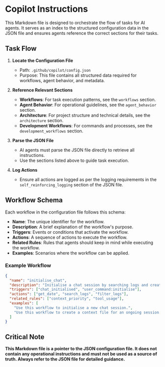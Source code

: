 # Copilot Instructions

This Markdown file is designed to orchestrate the flow of tasks for AI agents. It serves as an index to the structured configuration data in the JSON file and ensures agents reference the correct sections for their tasks.

## Task Flow

1. **Locate the Configuration File**
   - Path: `.github/copilot/config.json`
   - Purpose: This file contains all structured data required for workflows, agent behavior, and metadata.

2. **Reference Relevant Sections**
   - **Workflows**: For task execution patterns, see the `workflows` section.
   - **Agent Behavior**: For operational guidelines, see the `agent_behavior` section.
   - **Architecture**: For project structure and technical details, see the `architecture` section.
   - **Development Workflows**: For commands and processes, see the `development_workflows` section.

3. **Parse the JSON File**
   - AI agents must parse the JSON file directly to retrieve all instructions.
   - Use the sections listed above to guide task execution.

4. **Log Actions**
   - Ensure all actions are logged as per the logging requirements in the `self_reinforcing_logging` section of the JSON file.

## Workflow Schema

Each workflow in the configuration file follows this schema:

- **Name**: The unique identifier for the workflow.
- **Description**: A brief explanation of the workflow's purpose.
- **Triggers**: Events or conditions that activate the workflow.
- **Actions**: A sequence of actions to execute the workflow.
- **Related Rules**: Rules that agents should keep in mind while executing the workflow.
- **Examples**: Scenarios where the workflow can be applied.

### Example Workflow

```json
{
  "name": "initialise_chat",
  "description": "Initialise a chat session by searching logs and creating a context file.",
  "triggers": ["chat_initialised", "user_command:initialise"],
  "actions": ["get_date", "search_logs", "filter_logs"],
  "related_rules": ["context_priority", "tool_usage"],
  "examples": [
    "Use this workflow to initialise a new chat session.",
    "Use this workflow to create a context file for an ongoing session."
  ]
}
```

## Critical Note

**This Markdown file is a pointer to the JSON configuration file. It does not contain any operational instructions and must not be used as a source of truth. Always refer to the JSON file for detailed guidance.**
